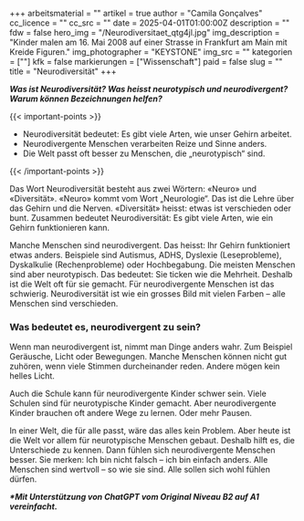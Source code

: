 +++
arbeitsmaterial = ""
artikel = true
author = "Camila Gonçalves"
cc_licence = ""
cc_src = ""
date = 2025-04-01T01:00:00Z
description = ""
fdw = false
hero_img = "/Neurodiversitaet_qtg4jl.jpg"
img_description = "Kinder malen am 16. Mai 2008 auf einer Strasse in Frankfurt am Main mit Kreide Figuren."
img_photographer = "KEYSTONE"
img_src = ""
kategorien = [""]
kfk = false
markierungen = ["Wissenschaft"]
paid = false
slug = ""
title = "Neurodiversität"
+++

**_Was ist Neurodiversität? Was heisst neurotypisch und neurodivergent? Warum können Bezeichnungen helfen?_**

{{< important-points >}}

<ul>

<li>Neurodiversität bedeutet: Es gibt viele Arten, wie unser Gehirn arbeitet.</li>

<li>Neurodivergente Menschen verarbeiten Reize und Sinne anders.</li>

<li>Die Welt passt oft besser zu Menschen, die „neurotypisch“ sind.</li>

</ul>

{{< /important-points >}}

Das Wort Neurodiversität besteht aus zwei Wörtern: «Neuro» und «Diversität». «Neuro» kommt vom Wort „Neurologie“. Das ist die Lehre über das Gehirn und die Nerven. «Diversität» heisst: etwas ist verschieden oder bunt. Zusammen bedeutet Neurodiversität: Es gibt viele Arten, wie ein Gehirn funktionieren kann.

Manche Menschen sind neurodivergent. Das heisst: Ihr Gehirn funktioniert etwas anders. Beispiele sind Autismus, ADHS, Dyslexie (Leseprobleme), Dyskalkulie (Rechenprobleme) oder Hochbegabung. Die meisten Menschen sind aber neurotypisch. Das bedeutet: Sie ticken wie die Mehrheit. Deshalb ist die Welt oft für sie gemacht. Für neurodivergente Menschen ist das schwierig. Neurodiversität ist wie ein grosses Bild mit vielen Farben – alle Menschen sind verschieden.
 
### Was bedeutet es, neurodivergent zu sein?
Wenn man neurodivergent ist, nimmt man Dinge anders wahr. Zum Beispiel Geräusche, Licht oder Bewegungen. Manche Menschen können nicht gut zuhören, wenn viele Stimmen durcheinander reden. Andere mögen kein helles Licht.

Auch die Schule kann für neurodivergente Kinder schwer sein. Viele Schulen sind für neurotypische Kinder gemacht. Aber neurodivergente Kinder brauchen oft andere Wege zu lernen. Oder mehr Pausen.

In einer Welt, die für alle passt, wäre das alles kein Problem. Aber heute ist die Welt vor allem für neurotypische Menschen gebaut. Deshalb hilft es, die Unterschiede zu kennen. Dann fühlen sich neurodivergente Menschen besser. Sie merken: Ich bin nicht falsch – ich bin einfach anders.
Alle Menschen sind wertvoll – so wie sie sind. Alle sollen sich wohl fühlen dürfen.

**_\*Mit Unterstützung von ChatGPT vom Original Niveau B2 auf A1 vereinfacht._**
